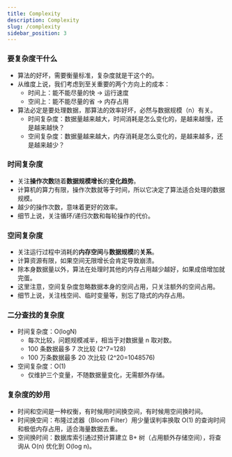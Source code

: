 ```yaml
---
title: Complexity
description: Complexity
slug: /complexity
sidebar_position: 3
---
```


### 要复杂度干什么

- 算法的好坏，需要衡量标准，复杂度就是干这个的。
- 从维度上说，我们考虑到至关重要的两个方向上的成本：
  - 时间上：能不能尽量的快 -> 运行速度
  - 空间上：能不能尽量的省 -> 内存占用
- 算法必定是要处理数据，那算法的效率好坏，必然与数据规模（n）有关。
  - 时间复杂度：数据量越来越大，时间消耗是怎么变化的，是越来越慢，还是越来越快？
  - 空间复杂度：数据量越来越大，内存消耗是怎么变化的，是越来越多，还是越来越少？

### 时间复杂度

- 关注**操作次数**随着**数据规模增长**的**变化趋势**。
- 计算机的算力有限，操作次数就等于时间，所以它决定了算法适合处理的数据规模。
- 越少的操作次数，意味着更好的效率。
- 细节上说，关注循环/递归次数和每轮操作的代价。

### 空间复杂度

- 关注运行过程中消耗的**内存空间**与**数据规模**的**关系**。
- 计算资源有限，如果空间无限增长会肯定导致崩溃。
- 除本身数据量以外，算法在处理时其他的内存占用越少越好，如果成倍增加就完蛋。
- 这里注意，空间复杂度忽略数据本身的空间占用，只关注额外的空间占用。
- 细节上说，关注栈空间、临时变量等，别忘了隐式的内存占用。

### 二分查找的复杂度

- 时间复杂度：O(logN)
  - 每次比较，问题规模减半，相当于对数据量 n 取对数。
  - 100 条数据最多 7 次比较 (2^7=128)
  - 100 万条数据最多 20 次比较 (2^20=1048576)
- 空间复杂度：O(1)
  - 仅维护三个变量，不随数据量变化，无需额外存储。

### 复杂度的妙用

- 时间和空间是一种权衡，有时候用时间换空间，有时候用空间换时间。
- 时间换空间：布隆过滤器（Bloom Filter）用少量误判率换取 O(1) 的查询时间和极低内存占用，适合海量数据去重。
- 空间换时间：数据库索引通过预计算建立 B+ 树（占用额外存储空间），将查询从 O(n) 优化到 O(log n)。
